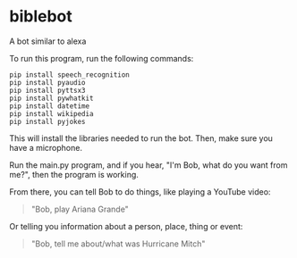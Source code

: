 # biblebot
A bot similar to alexa

To run this program, run the following commands:

```
pip install speech_recognition
pip install pyaudio
pip install pyttsx3
pip install pywhatkit
pip install datetime
pip install wikipedia
pip install pyjokes
```

This will install the libraries needed to run the bot. Then, make sure you have a microphone.

Run the main.py program, and if you hear, "I'm Bob, what do you want from me?", then the program is working.

From there, you can tell Bob to do things, like playing a YouTube video:

> "Bob, play Ariana Grande"

Or telling you information about a person, place, thing or event:

> "Bob, tell me about/what was Hurricane Mitch"
